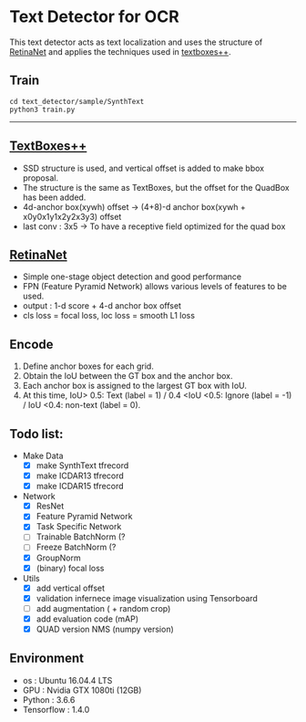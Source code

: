 # Text Detector for OCR


This text detector acts as text localization and uses the structure of [RetinaNet](https://arxiv.org/pdf/1708.02002.pdf) and applies the techniques used in [textboxes++](https://arxiv.org/pdf/1801.02765.pdf).

## Train
```
cd text_detector/sample/SynthText
python3 train.py
```

---

## [TextBoxes++](https://arxiv.org/pdf/1801.02765.pdf)
- SSD structure is used, and vertical offset is added to make bbox proposal.
- The structure is the same as TextBoxes, but the offset for the QuadBox has been added.
- 4d-anchor box(xywh) offset -> (4+8)-d anchor box(xywh + x0y0x1y1x2y2x3y3) offset
- last conv : 3x5 -> To have a receptive field optimized for the quad box

## [RetinaNet](https://arxiv.org/pdf/1708.02002.pdf)
- Simple one-stage object detection and good performance
- FPN (Feature Pyramid Network) allows various levels of features to be used.
- output : 1-d score + 4-d anchor box offset
- cls loss = focal loss, loc loss = smooth L1 loss


## Encode
1. Define anchor boxes for each grid.
2. Obtain the IoU between the GT box and the anchor box.
3. Each anchor box is assigned to the largest GT box with IoU.
4. At this time, IoU> 0.5: Text (label = 1) / 0.4 <IoU <0.5: Ignore (label = -1) / IoU <0.4: non-text (label = 0).

## Todo list:
- Make Data
    - [x] make SynthText tfrecord
    - [x] make ICDAR13 tfrecord
    - [x] make ICDAR15 tfrecord
- Network
   - [x] ResNet
   - [x] Feature Pyramid Network
   - [x] Task Specific Network
   - [ ] Trainable BatchNorm (?
   - [ ] Freeze BatchNorm (?
   - [x] GroupNorm
   - [x] (binary) focal loss
- Utils
   - [x] add vertical offset
   - [x] validation infernece image visualization using Tensorboard
   - [ ] add augmentation ( + random crop)
   - [x] add evaluation code (mAP)
   - [x] QUAD version NMS (numpy version)

## Environment

- os : Ubuntu 16.04.4 LTS <br>
- GPU : Nvidia GTX 1080ti (12GB) <br>
- Python : 3.6.6 <br>
- Tensorflow : 1.4.0

